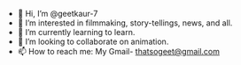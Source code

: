- 👋 Hi, I’m @geetkaur-7
- 👀 I’m interested in filmmaking, story-tellings, news, and all. 
- 🌱 I’m currently learning to learn. 
- 💞️ I’m looking to collaborate on animation. 
- 📫 How to reach me: My Gmail- thatsogeet@gmail.com

<!---
geetkaur-7/geetkaur-7 is a ✨ special ✨ repository because its `README.md` (this file) appears on your GitHub profile.
You can click the Preview link to take a look at your changes.
--->
